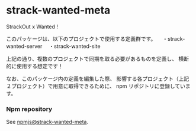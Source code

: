 # strack-wanted-meta

StrackOut x Wanted !

このパッケージは、以下のプロジェクトで使用する定義群です。
　・strack-wanted-server
　・strack-wanted-site

上記の通り、複数のプロジェクトで同期を取る必要があるものを定義し、
横断的に使用する想定です！

なお、このパッケージ内の定義を編集した際、
影響する各プロジェクト（上記２プロジェクト）で用意に取得できるために、
npm リポジトリに登録しています。

### Npm repository
See [npmjs@strack-wanted-meta](https://www.npmjs.com/package/strack-wanted-meta/).

